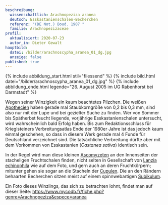 ```yaml
---
beschreibung:
  wissenschaftlich: Arachnopeziza aranea
  deutsch: Esskastanienschalen-Becherchen
  referenz: "(DE Not.) Boud. 1907 "
  familie: Arachnopezizaceae
profil:
  aktualisiert: 2020-07-23
  autor_in: Dieter Gewalt
hauptbild:
  datei: /bilder/arachnoscypha_aranea_01_dg.jpg
  anzeige: false
published: true
---
```

{% include abbildung_start.html stil="fliessend" %}
{% include bild.html datei="/bilder/arachnoscypha_aranea_01_dg.jpg" %}
{% include abbildung_ende.html legende="26. August 2005 im UG Rabenhorst bei Darmstadt" %}

Wegen seiner Winzigkeit ein kaum beachtetes Pilzchen. Die weißen [Apothecien](Apothecien "Glossar") haben gerade mal Staubkorngröße von 0,2 bis 0,3 mm, sind also nur mit der Lupe und bei gezielter Suche zu finden. Wer von Sommer bis Spätherbst feucht liegende, vorjährige Esskastanienschalen untersucht, wird wahrscheinlich bald Erfolg haben. Bis zum Redaktionsschluss für Krieglsteiners Verbreitungsatlas Ende der 1980er Jahre ist das jedoch kaum einmal geschehen, so dass in diesem Werk gerade mal 4 Funde für Deutschland verzeichnet sind. Die tatsächliche Verbreitung dürfte aber mit dem Vorkommen von Esskastanien (*Castanea sativa*) identisch sein. 

In der Regel wird man diese kleinen [Ascomyzeten](Ascomyzeten "Glossar") an den Innenseiten der stacheligen Fruchtschalen finden, nicht selten in Gesellschaft von [Lanzia echinophila](/pilze/lanzia-echinophila-kastanienschalenbecherling) wie auf dem Foto, und gern auch an deren Fruchtkörpern; mitunter gehen sie sogar an die Stacheln der [Cupulen](Cupulen "Glossar"). Die an den Rändern behaarten Becherchen sitzen meist auf einem spinnwebartigen [Subikulum](Subikulum "Glossar").

Ein Foto dieses Winzlings, das sich zu betrachten lohnt, findet man auf dieser Seite: https://www.mycodb.fr/fiche.php?genre=Arachnopeziza&espece=aranea